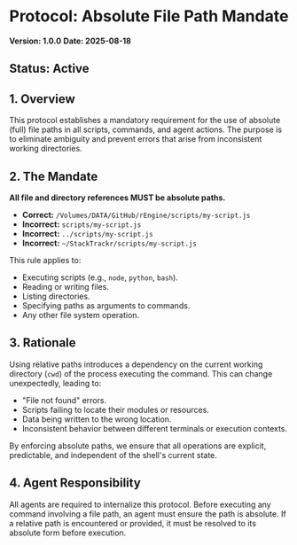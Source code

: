 # Protocol: Absolute File Path Mandate

**Version: 1.0.0**
**Date: 2025-08-18**
## Status: Active

## 1. Overview

This protocol establishes a mandatory requirement for the use of absolute (full) file paths in all scripts, commands, and agent actions. The purpose is to eliminate ambiguity and prevent errors that arise from inconsistent working directories.

## 2. The Mandate

**All file and directory references MUST be absolute paths.**

- **Correct:** `/Volumes/DATA/GitHub/rEngine/scripts/my-script.js`
- **Incorrect:** `scripts/my-script.js`
- **Incorrect:** `../scripts/my-script.js`
- **Incorrect:** `~/StackTrackr/scripts/my-script.js`

This rule applies to:

- Executing scripts (e.g., `node`, `python`, `bash`).
- Reading or writing files.
- Listing directories.
- Specifying paths as arguments to commands.
- Any other file system operation.

## 3. Rationale

Using relative paths introduces a dependency on the current working directory (`cwd`) of the process executing the command. This can change unexpectedly, leading to:

- "File not found" errors.
- Scripts failing to locate their modules or resources.
- Data being written to the wrong location.
- Inconsistent behavior between different terminals or execution contexts.

By enforcing absolute paths, we ensure that all operations are explicit, predictable, and independent of the shell's current state.

## 4. Agent Responsibility

All agents are required to internalize this protocol. Before executing any command involving a file path, an agent must ensure the path is absolute. If a relative path is encountered or provided, it must be resolved to its absolute form before execution.
